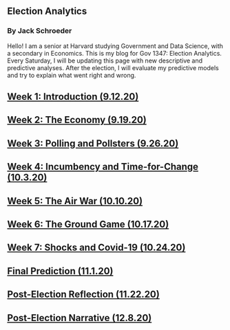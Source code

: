## Election Analytics

### By Jack Schroeder

Hello! I am a senior at Harvard studying Government and Data Science, with a secondary in Economics. This is my blog for Gov 1347: Election Analytics. Every Saturday, I will be updating this page with new descriptive and predictive analyses. After the election, I will evaluate my predictive models and try to explain what went right and wrong.

## [Week 1: Introduction (9.12.20)](Posts/week1.md)

## [Week 2: The Economy (9.19.20)](Posts/week2.md)

## [Week 3: Polling and Pollsters (9.26.20)](Posts/week3.md)

## [Week 4: Incumbency and Time-for-Change (10.3.20)](Posts/week4.md)

## [Week 5: The Air War (10.10.20)](Posts/week5.md)

## [Week 6: The Ground Game (10.17.20)](Posts/week6.md)

## [Week 7: Shocks and Covid-19 (10.24.20)](Posts/week7.md)

## [Final Prediction (11.1.20)](Posts/final.md)

## [Post-Election Reflection (11.22.20)](Posts/reflection.md)

## [Post-Election Narrative (12.8.20)](Posts/narrative.md)